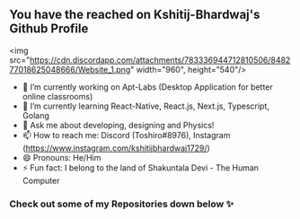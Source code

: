 
<!--
**kshitij-bhardwaj/kshitij-bhardwaj** is a ✨ _special_ ✨ repository because its `README.md` (this file) appears on your GitHub profile.

Here are some ideas to get you started:
-->
## You have the reached on Kshitij-Bhardwaj's Github Profile

<img src="https://cdn.discordapp.com/attachments/783336944712810506/848277018625048666/Website_1.png" width="960", height="540"/>

- 🔭 I’m currently working on Apt-Labs (Desktop Application for better online classrooms)
- 🌱 I’m currently learning React-Native, React.js, Next.js, Typescript, Golang
- 💬 Ask me about developing, designing and Physics!
- 📫 How to reach me: Discord (Toshiro#8976), Instagram (https://www.instagram.com/kshitijbhardwaj1729/)
- 😄 Pronouns: He/Him
- ⚡ Fun fact: I belong to the land of Shakuntala Devi - The Human Computer

### Check out some of my Repositories down below ✨

